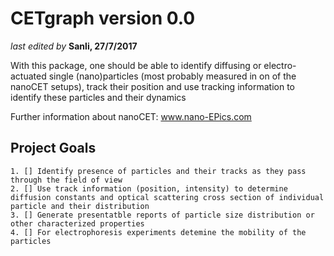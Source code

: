 # CETgraph version 0.0 #
_last edited by_ **Sanli, 27/7/2017**   

With this package, one should be able to identify diffusing or electro-actuated single (nano)particles (most probably measured in on of the nanoCET setups), track their position and use tracking information to identify these particles and their dynamics

Further information about nanoCET: www.nano-EPics.com
## Project Goals ##

    1. [] Identify presence of particles and their tracks as they pass through the field of view
    2. [] Use track information (position, intensity) to determine  diffusion constants and optical scattering cross section of individual particle and their distribution 
    3. [] Generate presentatble reports of particle size distribution or other characterized properties
    4. [] For electrophoresis experiments detemine the mobility of the particles
